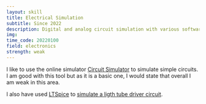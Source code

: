 ```yaml
---
layout: skill
title: Electrical Simulation
subtitle: Since 2022
description: Digital and analog circuit simulation with various software packages like LTSpice
img: 
time_code: 20220100
field: electronics
strength: weak
---
```


I like to use the online simulator <a href="https://www.falstad.com/circuit/">Circuit Simulator</a> to simulate simple circuits. I am good with this tool but as it is a basic one, I would state that overall I am weak in this area.

I also have used <a href="https://en.wikipedia.org/wiki/LTspice">LTSpice</a> to <a href="{{ '/projects/balast/' | relative_url}}">simulate a ligth tube driver circuit</a>.
